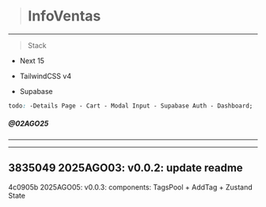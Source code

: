 > # InfoVentas

---

> Stack

- Next 15

- TailwindCSS v4

- Supabase

```css
todo: -Details Page - Cart - Modal Input - Supabase Auth - Dashboard;
```

##### @02AGO25

---
---
3835049 2025AGO03: v0.0.2: update readme
---
4c0905b 2025AGO05: v0.0.3: components: TagsPool + AddTag + Zustand State
